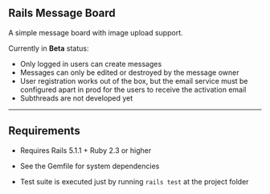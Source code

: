 ## Rails Message Board

A simple message board with image upload support.

Currently in **Beta** status: 

* Only logged in users can create messages
* Messages can only be edited or destroyed by the message owner
* User registration works out of the box, but the email service must be configured apart in prod for the users to receive the activation email
* Subthreads are not developed yet

---

## Requirements

* Requires Rails 5.1.1 + Ruby 2.3 or higher

* See the Gemfile for system dependencies

* Test suite is executed just by running `rails test` at the project folder

